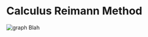# Calculus Reimann Method

![graph](https://cdn.kastatic.org/ka-perseus-graphie/ac93f880e69a60cf099ec088816630ffa29b5c96.svg) Blah
